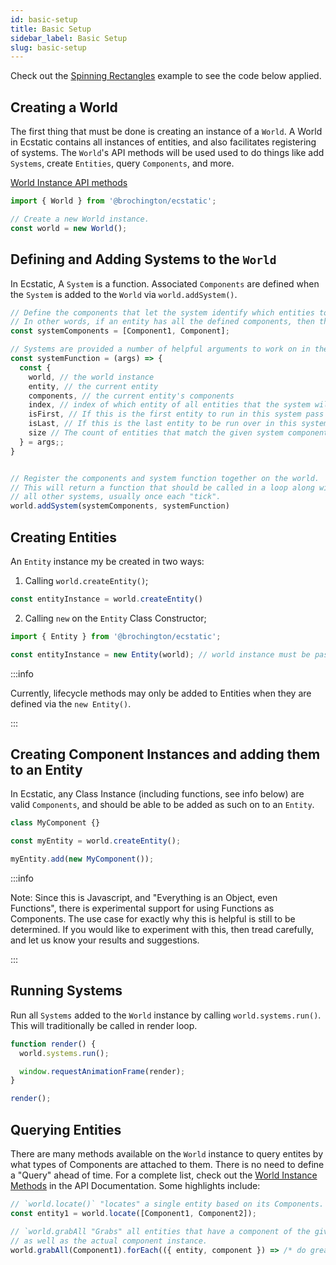 ```yaml
---
id: basic-setup
title: Basic Setup
sidebar_label: Basic Setup
slug: basic-setup
---
```


Check out the [Spinning Rectangles](../examples/spinning-rectangles) example to see the code below applied.

## Creating a World

The first thing that must be done is creating an instance of a `World`. A World in Ecstatic contains all instances of entities, and also facilitates registering of systems. The `World`'s API methods will be used used to do things like add `Systems`, create `Entities`, query `Components`, and more. 

[World Instance API methods](https://brochington.github.io/ecstatic/classes/world.default.html)

```typescript
import { World } from '@brochington/ecstatic';

// Create a new World instance.
const world = new World();
```

## Defining and Adding Systems to the `World`

In Ecstatic, A `System` is a function. Associated `Components` are defined when the `System` is added to the `World` via `world.addSystem()`.

```typescript
// Define the components that let the system identify which entities to run on.
// In other words, if an entity has all the defined components, then the system will be called on it.
const systemComponents = [Component1, Component];

// Systems are provided a number of helpful arguments to work on in the function body.
const systemFunction = (args) => {
  const {
    world, // the world instance
    entity, // the current entity
    components, // the current entity's components
    index, // index of which entity of all entities that the system will run over
    isFirst, // If this is the first entity to run in this system pass
    isLast, // If this is the last entity to be run over in this system pass.
    size // The count of entities that match the given system component requirements.
  } = args;;
}


// Register the components and system function together on the world.
// This will return a function that should be called in a loop along with
// all other systems, usually once each "tick".
world.addSystem(systemComponents, systemFunction)
```

## Creating Entities

An `Entity` instance my be created in two ways:

1. Calling `world.createEntity()`;

```typescript
const entityInstance = world.createEntity()
```

2. Calling `new` on the `Entity` Class Constructor;

```typescript
import { Entity } from '@brochington/ecstatic';

const entityInstance = new Entity(world); // world instance must be passed in.
```

:::info

Currently, lifecycle methods may only be added to Entities when they are defined via the `new Entity()`. 

:::

## Creating Component Instances and adding them to an Entity

In Ecstatic, any Class Instance (including functions, see info below) are valid `Components`, and should be able to be added as such on to an `Entity`.


```typescript
class MyComponent {}

const myEntity = world.createEntity();

myEntity.add(new MyComponent());
```

:::info

Note: Since this is Javascript, and "Everything is an Object, even Functions", there is experimental support for using Functions as Components. The use case for exactly why this is helpful is still to be determined. If you would like to experiment with this, then tread carefully, and let us know your results and suggestions.

:::

## Running Systems

Run all `Systems` added to the `World` instance by calling `world.systems.run()`. This will traditionally be called in render loop.

```typescript
function render() {
  world.systems.run();

  window.requestAnimationFrame(render);
}

render();
```

## Querying Entities

There are many methods available on the `World` instance to query entites by what types of Components are attached to them. There is no need to define a "Query" ahead of time. For a complete list, check out the [World Instance Methods](https://brochington.github.io/ecstatic/classes/_src_world_.world.html) in the API Documentation. Some highlights include:

```typescript
// `world.locate()` "locates" a single entity based on its Components.
const entity1 = world.locate([Component1, Component2]);

// `world.grabAll "Grabs" all entities that have a component of the given type attached,
// as well as the actual component instance.
world.grabAll(Component1).forEach(({ entity, component }) => /* do greate things */)
```
